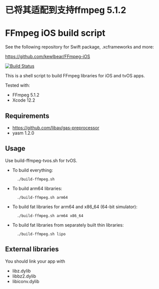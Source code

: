 # 已将其适配到支持ffmpeg 5.1.2

# FFmpeg iOS build script

See the following repository for Swift package, .xcframeworks and more:

https://github.com/kewlbear/FFmpeg-iOS

[![Build Status](https://travis-ci.org/kewlbear/FFmpeg-iOS-build-script.svg?branch=master)](https://travis-ci.org/kewlbear/FFmpeg-iOS-build-script)

This is a shell script to build FFmpeg libraries for iOS and tvOS apps.

Tested with:

* FFmpeg 5.1.2
* Xcode 12.2

## Requirements

* https://github.com/libav/gas-preprocessor
* yasm 1.2.0

## Usage

Use build-ffmpeg-tvos.sh for tvOS.

* To build everything:

        ./build-ffmpeg.sh

* To build arm64 libraries:

        ./build-ffmpeg.sh arm64

* To build fat libraries for arm64 and x86_64 (64-bit simulator):

        ./build-ffmpeg.sh arm64 x86_64

* To build fat libraries from separately built thin libraries:

        ./build-ffmpeg.sh lipo

## External libraries

You should link your app with

* libz.dylib
* libbz2.dylib
* libiconv.dylib
